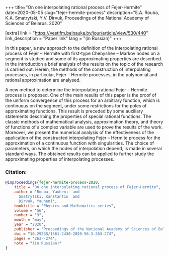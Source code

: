 +++
title="On one interpolating rational process of Fejer-Hermite"
date=2020-05-05
slug="fejer-hermite-process"
description="E.A. Rouba, K.A. Smatrytski, Y.V. Dirvuk, Proceedings of the National Academy of Sciences of Belarus. 2020"

[extra]
link = "https://vestifm.belnauka.by/jour/article/view/530/440"
link_description = "Paper link"
lang = "(in Russian)"
+++

In this paper, a new approach to the definition of the interpolating rational process of Fejer – Hermite with
first-type Chebyshev – Markov nodes on a segment is studied and some of its approximating properties are described. In the
introduction a brief analysis of the results on the topic of the research is carried out. Herein, the methods of the construction of
interpolating processes, in particular, Fejer – Hermite processes, in the polynomial and rational approximation are analysed.
<!-- more -->
A new method to determine the interpolating rational Fejer – Hermite process is proposed. One of the main results of this paper is the proof of the uniform convergence of this process for an arbitrary function, which is continuous on the segment, under some restrictions for the poles of approximating functions. This result is preceded by some auxiliary statements describing
the properties of special rational functions. The classic methods of mathematical analysis, approximation theory, and theory of
functions of a complex variable are used to prove the results of the work. Moreover, we present the numerical analysis of the
effectiveness of the application of the constructed interpolating Fejer – Hermite process for the approximation of a continuous
function with singularities. The choice of parameters, on which the nodes of interpolation depend, is made in several standard
ways. The obtained results can be applied to further study the approximating properties of interpolating processes.

### Citation:
```bibtex
@inproceedings{fejer-hermite-process-2020,
    title = "On one interpolating rational process of Fejer-Hermite",
    author = "Rouba, Yauheni  and
      Smatrytski, Kanstantin  and
      Dirvuk, Yauheni",
    booktitle = "Physics and Mathematics series",
    volume = "56",
    number = "3",
    month = "may",
    year = "2020",
    publisher = "Proceedings of the National Academy of Sciences of Belarus",
    doi = "10.29235/1561-2430-2020-56-3-263-274",
    pages = "263--274",
    note = "(in Russian)"
}
```
